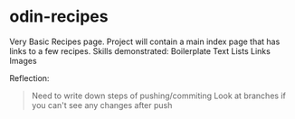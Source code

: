 # odin-recipes

Very Basic Recipes page.
Project will contain a main index page that has links to a few recipes.
Skills demonstrated:
  Boilerplate
  Text
  Lists
  Links
  Images

Reflection:
 > Need to write down steps of pushing/commiting
 > Look at  branches if you can't see any changes after push

